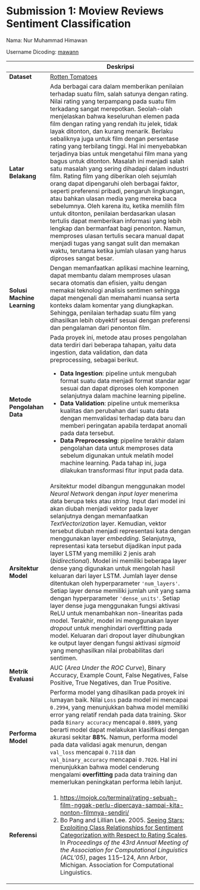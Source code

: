 # Submission 1: Moview Reviews Sentiment Classification

Nama: Nur Muhammad Himawan

Username Dicoding: [mawann](https://www.dicoding.com/users/mawann/)

|     | Deskripsi |
| --- | --------- |
| **Dataset** | [Rotten Tomatoes](https://huggingface.co/datasets/rotten_tomatoes) |
| **Latar Belakang** | Ada berbagai cara dalam memberikan penilaian terhadap suatu film, salah satunya dengan rating. Nilai rating yang terpampang pada suatu film terkadang sangat merepotkan. Seolah-olah menjelaskan bahwa keseluruhan elemen pada film dengan rating yang rendah itu jelek, tidak layak ditonton, dan kurang menarik. Berlaku sebaliknya juga untuk film dengan persentase rating yang terbilang tinggi. Hal ini menyebabkan terjadinya bias untuk mengetahui film mana yang bagus untuk ditonton. Masalah ini menjadi salah satu masalah yang sering dihadapi dalam industri film. Rating film yang diberikan oleh sejumlah orang dapat dipengaruhi oleh berbagai faktor, seperti preferensi pribadi, pengaruh lingkungan, atau bahkan ulasan media yang mereka baca sebelumnya. Oleh karena itu, ketika memilih film untuk ditonton, penilaian berdasarkan ulasan tertulis dapat memberikan informasi yang lebih lengkap dan bermanfaat bagi penonton. Namun, memproses ulasan tertulis secara manual dapat menjadi tugas yang sangat sulit dan memakan waktu, terutama ketika jumlah ulasan yang harus diproses sangat besar. |
| **Solusi Machine Learning** | Dengan memanfaatkan aplikasi machine learning, dapat membantu dalam memproses ulasan secara otomatis dan efisien, yaitu dengan memakai teknologi analisis sentimen sehingga dapat mengenali dan memahami nuansa serta konteks dalam komentar yang diungkapkan. Sehingga, penilaian terhadap suatu film yang dihasilkan lebih obyektif sesuai dengan preferensi dan pengalaman dari penonton film. |
| **Metode Pengolahan Data** | Pada proyek ini, metode atau proses pengolahan data terdiri dari beberapa tahapan, yaitu data ingestion, data validation, dan data preprocessing, sebagai berikut.<ul><li> **Data Ingestion**: pipeline untuk mengubah format suatu data menjadi format standar agar sesuai dan dapat diproses oleh komponen selanjutnya dalam machine learning pipeline.</li><li> **Data Validation**: pipeline untuk memeriksa kualitas dan perubahan dari suatu data dengan memvalidasi terhadap data baru dan memberi peringatan apabila terdapat anomali pada data tersebut.</li><li> **Data Preprocessing**: pipeline terakhir dalam pengolahan data untuk memproses data sebelum digunakan untuk melatih model machine learning. Pada tahap ini, juga dilakukan transformasi fitur input pada data.</li></ul> |
| **Arsitektur Model** | Arsitektur model dibangun menggunakan model *Neural Network* dengan *input layer* menerima data berupa teks atau *string*. Input dari model ini akan diubah menjadi vektor pada layer selanjutnya dengan memanfaatkan *TextVectorization* layer. Kemudian, vektor tersebut diubah menjadi representasi kata dengan menggunakan layer *embedding*. Selanjutnya, representasi kata tersebut dijadikan input pada layer LSTM yang memiliki 2 jenis arah (*bidirectional*). Model ini memiliki beberapa layer dense yang digunakan untuk mengolah hasil keluaran dari layer LSTM. Jumlah layer dense ditentukan oleh hyperparameter `'num_layers'`. Setiap layer dense memiliki jumlah unit yang sama dengan hyperparameter `'dense_units'`. Setiap layer dense juga menggunakan fungsi aktivasi ReLU untuk menambahkan non-linearitas pada model. Terakhir, model ini menggunakan layer *dropout* untuk menghindari overfitting pada model. Keluaran dari dropout layer dihubungkan ke output layer dengan fungsi aktivasi *sigmoid* yang menghasilkan nilai probabilitas dari sentimen. |
| **Metrik Evaluasi** | AUC (*Area Under the ROC Curve*), Binary Accuracy, Example Count, False Negatives, False Positive, True Negatives, dan True Positive. |
| **Performa Model** | Performa model yang dihasilkan pada proyek ini lumayan baik. Nilai `Loss` pada model ini mencapai `0.2994`, yang menunjukkan bahwa model memiliki error yang relatif rendah pada data training. Skor pada `Binary accuracy` mencapai `0.8809`, yang berarti model dapat melakukan klasifikasi dengan akurasi sekitar **88%**. Namun, performa model pada data validasi agak menurun, dengan `val_loss` mencapai `0.7118` dan `val_binary_accuracy` mencapai `0.7026`. Hal ini menunjukkan bahwa model cenderung mengalami **overfitting** pada data training dan memerlukan peningkatan performa lebih lanjut. |
| **Referensi** | <ol><li>https://mojok.co/terminal/rating-sebuah-film-nggak-perlu-dipercaya-sampai-kita-nonton-filmnya-sendiri/</li><li>Bo Pang and Lillian Lee. 2005. [Seeing Stars: Exploiting Class Relationships for Sentiment Categorization with Respect to Rating Scales](https://aclanthology.org/P05-1015). In *Proceedings of the 43rd Annual Meeting of the Association for Computational Linguistics (ACL’05)*, pages 115–124, Ann Arbor, Michigan. Association for Computational Linguistics.</li></ol> |
